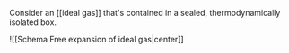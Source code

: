 Consider an [[ideal gas]] that's contained in a sealed, thermodynamically isolated box.

![[Schema Free expansion of ideal gas|center]]


